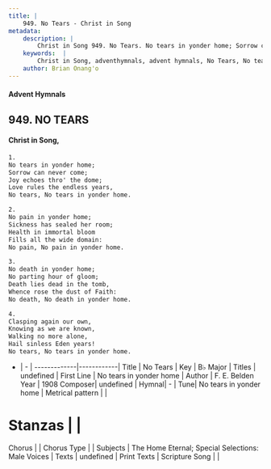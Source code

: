 ```yaml
---
title: |
    949. No Tears - Christ in Song
metadata:
    description: |
        Christ in Song 949. No Tears. No tears in yonder home; Sorrow can never come; Joy echoes thro' the dome; Love rules the endless years, No tears, No tears in yonder home.
    keywords:  |
        Christ in Song, adventhymnals, advent hymnals, No Tears, No tears in yonder home. 
    author: Brian Onang'o
---
```


#### Advent Hymnals
## 949. NO TEARS
####  Christ in Song,

```txt
1.
No tears in yonder home;
Sorrow can never come;
Joy echoes thro' the dome;
Love rules the endless years,
No tears, No tears in yonder home.

2.
No pain in yonder home;
Sickness has sealed her room;
Health in immortal bloom
Fills all the wide domain:
No pain, No pain in yonder home.

3.
No death in yonder home;
No parting hour of gloom;
Death lies dead in the tomb,
Whence rose the dust of Faith:
No death, No death in yonder home.

4.
Clasping again our own,
Knowing as we are known,
Walking no more alone,
Hail sinless Eden years!
No tears, No tears in yonder home.


```

- |   -  |
-------------|------------|
Title | No Tears |
Key | B♭ Major |
Titles | undefined |
First Line | No tears in yonder home |
Author | F. E. Belden
Year | 1908
Composer| undefined |
Hymnal|  - |
Tune| No tears in yonder home |
Metrical pattern | |
# Stanzas |  |
Chorus |  |
Chorus Type |  |
Subjects | The Home Eternal; Special Selections: Male Voices |
Texts | undefined |
Print Texts | 
Scripture Song |  |
    
